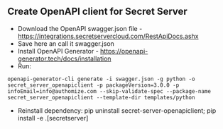 ## Create OpenAPI client for Secret Server


* Download the OpenAPI swagger.json file - https://integrations.secretservercloud.com/RestApiDocs.ashx
* Save here an call it swagger.json
* Install OpenAPI Generator - https://openapi-generator.tech/docs/installation
* Run:
```
openapi-generator-cli generate -i swagger.json -g python -o secret_server_openapiclient -p packageVersion=3.0.0 -p infoEmail=info@authomize.com --skip-validate-spec --package-name secret_server_openapiclient --template-dir templates/python
```
* Reinstall dependency: pip uninstall secret-server-openapiclient; pip install -e .[secretserver]
